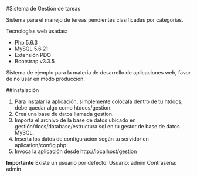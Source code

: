 #Sistema de Gestión de tareas

Sistema para el manejo de tereas pendientes clasificadas por categorías.

Tecnologías web usadas:
- Php 5.6.3
- MySQL 5.6.21
- Extensión PDO
- Bootstrap v3.3.5

Sistema de ejemplo para la materia de desarrollo de aplicaciones web, favor de no usar en modo producción.

##Instalación

1. Para instalar la aplicación, simplemente colócala dentro de tu htdocs, debe quedar algo como htdocs/gestion.
2. Crea una base de datos llamada gestion.
3. Importa el archivo de la base de datos ubicado en gestión/docs/database/estructura.sql en tu gestor de base de datos MySQL.
4. Inserta los datos de configuración según tu servidor en aplication/config.php
5. Invoca la aplicación desde http://localhost/gestion

**Importante**
Existe un usuario por defecto:
Usuario: admin
Contraseña: admin